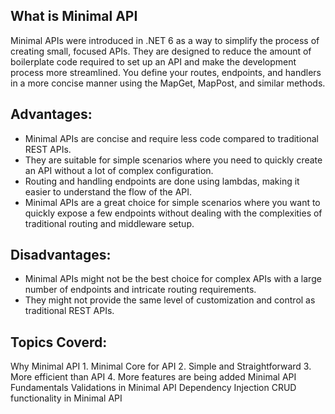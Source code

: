 <h2>What is Minimal API</h2>
<p>Minimal APIs were introduced in .NET 6 as a way to simplify the process of creating small, focused APIs. They are designed to reduce the amount of boilerplate code required to set up an API and make the development process more streamlined. You define your routes, endpoints, and handlers in a more concise manner using the MapGet, MapPost, and similar methods.</p>

<h2>Advantages:</h2>
<ul>
  <li>Minimal APIs are concise and require less code compared to traditional REST APIs.</li>
  <li>They are suitable for simple scenarios where you need to quickly create an API without a lot of complex configuration.</li>
  <li>Routing and handling endpoints are done using lambdas, making it easier to understand the flow of the API.</li>
  <li>Minimal APIs are a great choice for simple scenarios where you want to quickly expose a few endpoints without dealing with the complexities of traditional routing and middleware setup.</li>
</ul>

<h2>Disadvantages:</h2>
<ul>
  <li>Minimal APIs might not be the best choice for complex APIs with a large number of endpoints and intricate routing requirements.</li>
  <li>They might not provide the same level of customization and control as traditional REST APIs.</li>
</ul>

<h2>Topics Coverd: </h2>
Why Minimal API
	1. Minimal Core for API
	2. Simple and Straightforward
	3. More efficient than API
	4. More features are being added
Minimal API Fundamentals
Validations in Minimal API
Dependency Injection
CRUD functionality in Minimal API
